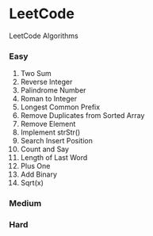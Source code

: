 # LeetCode
LeetCode Algorithms

### Easy
1. Two Sum
7. Reverse Integer
9. Palindrome Number
13. Roman to Integer
14. Longest Common Prefix
26. Remove Duplicates from Sorted Array
27. Remove Element
28. Implement strStr()
35. Search Insert Position
38. Count and Say
58. Length of Last Word
66. Plus One
67. Add Binary
69. Sqrt(x)



### Medium



### Hard


